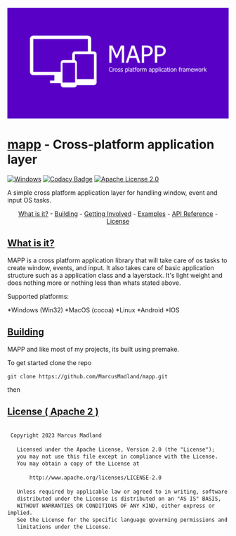 <p align="center">
  <img src="docs/images/logo.png" alt="Logo"/>
</p>

[mapp](https://github.com/MarcusMadland/mapp) - Cross-platform application layer
============================================================================

[![Windows](https://github.com/MarcusMadland/bgfx-starter/actions/workflows/msbuild.yml/badge.svg)](https://github.com/MarcusMadland/core-renderer/actions/workflows/msbuild.yml)
[![Codacy Badge](https://app.codacy.com/project/badge/Grade/6560928843d0431f8f34553ae82fa68d)](https://app.codacy.com/gh/MarcusMadland/mapp/dashboard?utm_source=gh&utm_medium=referral&utm_content=&utm_campaign=Badge_grade)
[![Apache License 2.0](https://img.shields.io/badge/License-Apache_2.0-blue.svg)](https://github.com/MarcusMadland/core-renderer/blob/main/LICENSE)

A simple cross platform application layer for handling window, event and input OS tasks.

<p align="center">
    <a href="#what-is-it">What is it?</a> -
     <a href="#building">Building</a> -
    <a href="https://github.com/MarcusMadland/mapp">Getting Involved</a> -
    <a href="https://github.com/MarcusMadland/mapp">Examples</a> -
    <a href="https://github.com/MarcusMadland/mapp">API Reference</a> -
    <a href="https://github.com/MarcusMadland/mapp/blob/main/LICENSE">License</a>
</p>

[What is it?](https://github.com/MarcusMadland/mapp)
-------------------------------------------------------------

MAPP is a cross platform application library that will take care of os tasks to create window, events, and input. It also takes care of basic application structure such as a application class and a layerstack. It's light weight and does nothing more or nothing less than whats stated above.

Supported platforms:

 *Windows (Win32)
 *MacOS (cocoa)
 *Linux 
 *Android 
 *IOS 
 
 [Building](https://github.com/MarcusMadland/mapp)
-------------------------------------------------------------
MAPP and like most of my projects, its built using premake.

To get started clone the repo
```
git clone https://github.com/MarcusMadland/mapp.git
```

then 

[License ( Apache 2 )](LICENSE)
-----------------------------------------------------------------------
```

 Copyright 2023 Marcus Madland

   Licensed under the Apache License, Version 2.0 (the "License");
   you may not use this file except in compliance with the License.
   You may obtain a copy of the License at

       http://www.apache.org/licenses/LICENSE-2.0

   Unless required by applicable law or agreed to in writing, software
   distributed under the License is distributed on an "AS IS" BASIS,
   WITHOUT WARRANTIES OR CONDITIONS OF ANY KIND, either express or implied.
   See the License for the specific language governing permissions and
   limitations under the License.
```
